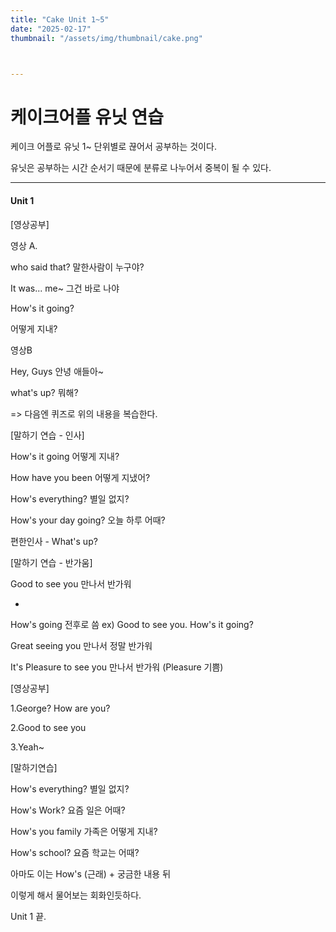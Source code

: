 ```yaml
---
title: "Cake Unit 1~5"
date: "2025-02-17"
thumbnail: "/assets/img/thumbnail/cake.png"



---
```


# 케이크어플 유닛 연습

케이크 어플로 유닛 1~ 단위별로 끊어서 공부하는 것이다.

유닛은 공부하는 시간 순서기 때문에 분류로 나누어서 중복이 될 수 있다.



------

#### Unit 1

[영상공부]

영상 A.

who said that?
말한사람이 누구야?

It was... me~ 
그건 바로 나야

How's it going? 

어떻게 지내?



영상B

Hey, Guys
안녕 애들아~

what's up?
뭐해?



=> 다음엔 퀴즈로 위의 내용을 복습한다.



[말하기 연습 - 인사]

How's it going 
어떻게 지내?

How have you been
어떻게 지냈어?

How's everything?
별일 없지?

How's your day going?
오늘 하루 어때?

편한인사 - What's up?



[말하기 연습 - 반가움]

Good to see you
만나서 반가워

+
How's going 전후로 씀
ex) Good to see you. How's it going?

Great seeing you
만나서 정말 반가워

It's Pleasure to see you 
만나서 반가워 (Pleasure 기쁨)



[영상공부]

1.George? How are you?

2.Good to see you

3.Yeah~



[말하기연습]

How's everything?
별일 없지?

How's Work?
요즘 일은 어때?

How's you family
가족은 어떻게 지내?

How's school?
요즘 학교는 어때?



아마도 이는 How's (근래) + 궁금한 내용 뒤

이렇게 해서 물어보는 회화인듯하다.



Unit 1 끝.